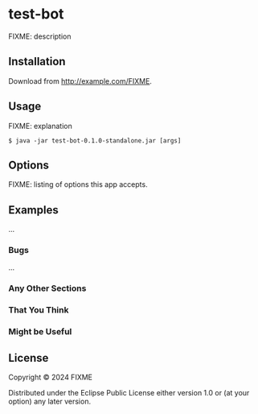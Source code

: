 # test-bot

FIXME: description

## Installation

Download from http://example.com/FIXME.

## Usage

FIXME: explanation

    $ java -jar test-bot-0.1.0-standalone.jar [args]

## Options

FIXME: listing of options this app accepts.

## Examples

...

### Bugs

...

### Any Other Sections
### That You Think
### Might be Useful

## License

Copyright © 2024 FIXME

Distributed under the Eclipse Public License either version 1.0 or (at
your option) any later version.

